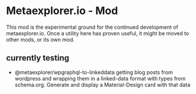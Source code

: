 # Metaexplorer.io - Mod
This mod is the experimental ground for the continued development of metaexplorer.io. Once a utility here has proven useful, it might be moved to other mods, or its own mod.

## currently testing
- @metaexplorer/wpgraphql-to-linkeddata  getting blog posts from wordpress and wrapping them in a linked-data format with types from schema.org. Generate and display a Material-Design card with that data